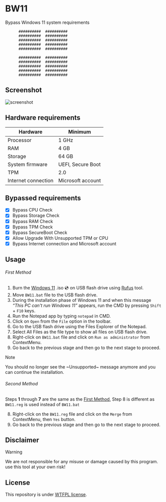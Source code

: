 # BW11
Bypass Windows 11 system requirements

```
      ##########  ##########
      ##########  ##########
      ##########  ##########
      ##########  ##########
      ##########  ##########

      ##########  ##########
      ##########  ##########
      ##########  ##########
      ##########  ##########
      ##########  ##########
```

## Screenshot
![screenshot](https://raw.githubusercontent.com/haithamaouati/BW11/main/screenshot.jpeg)

## Hardware requirements

Hardware | Minimum
--- | ---
Processor | 1 GHz
RAM | 4 GB
Storage | 64 GB
System firmware | UEFI, Secure Boot
TPM | 2.0
Internet connection| Microsoft account

## Bypassed requirements
- [x] Bypass CPU Check
- [x] Bypass Storage Check
- [x] Bypass RAM Check
- [x] Bypass TPM Check
- [x] Bypass SecureBoot Check
- [x] Allow Upgrade With Unsupported TPM or CPU
- [x] Bypass Internet connection and Microsoft account

## Usage
###### First Method
1. Burn the [Windows 11]() .iso :cd: on USB flash drive using [Rufus]() tool.
2. Move `BW11.bat` file to the USB flash drive.
3. During the installation phase of Windows 11 and when this message _“This PC can't run Windows 11”_ appears, run the CMD by pressing `Shift` + `F10` keys.
4. Run the Notepad app by typing `notepad` in CMD.
5. Click on `Open` from the `File` option in the toolbar.
6. Go to the USB flash drive using the Files Explorer of the Notepad.
7. Select All Files as the file type to show all files on USB flash drive.
8. Right-click on `BW11.bat` file and click on `Run as administrator` from ContextMenu.
9. Go back to the previous stage and then go to the next stage to proceed.

> [!NOTE]
> You should no longer see the ~Unsupported~ message anymore and you can continue the installation.

###### Second Method
Steps **1** through **7** are the same as the [First Method](#first-method), Step 8 is different as `BW11.reg` is used instead of `BW11.bat`

8. Right-click on the `BW11.reg` file and click on the `Merge` from ContextMenu, then `Yes` button.
9. Go back to the previous stage and then go to the next stage to proceed.

## Disclaimer
> [!WARNING]
> We are not responsible for any misuse or damage caused by this program. use this tool at your own risk!

## License
This repository is under [WTFPL license](https://github.com/haithamaouati/BW11/blob/main/LICENSE).
